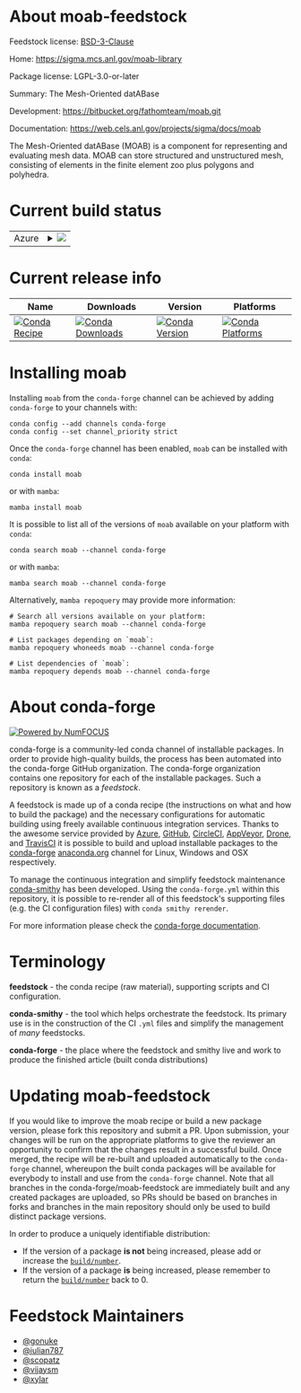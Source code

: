 About moab-feedstock
====================

Feedstock license: [BSD-3-Clause](https://github.com/conda-forge/moab-feedstock/blob/main/LICENSE.txt)

Home: https://sigma.mcs.anl.gov/moab-library

Package license: LGPL-3.0-or-later

Summary: The Mesh-Oriented datABase

Development: https://bitbucket.org/fathomteam/moab.git

Documentation: https://web.cels.anl.gov/projects/sigma/docs/moab

The Mesh-Oriented datABase (MOAB) is a component for representing and
evaluating mesh data. MOAB can store structured and unstructured mesh,
consisting of elements in the finite element zoo plus polygons and
polyhedra.


Current build status
====================


<table>
    
  <tr>
    <td>Azure</td>
    <td>
      <details>
        <summary>
          <a href="https://dev.azure.com/conda-forge/feedstock-builds/_build/latest?definitionId=3111&branchName=main">
            <img src="https://dev.azure.com/conda-forge/feedstock-builds/_apis/build/status/moab-feedstock?branchName=main">
          </a>
        </summary>
        <table>
          <thead><tr><th>Variant</th><th>Status</th></tr></thead>
          <tbody><tr>
              <td>linux_64_mpimpichpython3.10.____cpythontempestnotempest</td>
              <td>
                <a href="https://dev.azure.com/conda-forge/feedstock-builds/_build/latest?definitionId=3111&branchName=main">
                  <img src="https://dev.azure.com/conda-forge/feedstock-builds/_apis/build/status/moab-feedstock?branchName=main&jobName=linux&configuration=linux%20linux_64_mpimpichpython3.10.____cpythontempestnotempest" alt="variant">
                </a>
              </td>
            </tr><tr>
              <td>linux_64_mpimpichpython3.10.____cpythontempesttempest</td>
              <td>
                <a href="https://dev.azure.com/conda-forge/feedstock-builds/_build/latest?definitionId=3111&branchName=main">
                  <img src="https://dev.azure.com/conda-forge/feedstock-builds/_apis/build/status/moab-feedstock?branchName=main&jobName=linux&configuration=linux%20linux_64_mpimpichpython3.10.____cpythontempesttempest" alt="variant">
                </a>
              </td>
            </tr><tr>
              <td>linux_64_mpimpichpython3.11.____cpythontempestnotempest</td>
              <td>
                <a href="https://dev.azure.com/conda-forge/feedstock-builds/_build/latest?definitionId=3111&branchName=main">
                  <img src="https://dev.azure.com/conda-forge/feedstock-builds/_apis/build/status/moab-feedstock?branchName=main&jobName=linux&configuration=linux%20linux_64_mpimpichpython3.11.____cpythontempestnotempest" alt="variant">
                </a>
              </td>
            </tr><tr>
              <td>linux_64_mpimpichpython3.11.____cpythontempesttempest</td>
              <td>
                <a href="https://dev.azure.com/conda-forge/feedstock-builds/_build/latest?definitionId=3111&branchName=main">
                  <img src="https://dev.azure.com/conda-forge/feedstock-builds/_apis/build/status/moab-feedstock?branchName=main&jobName=linux&configuration=linux%20linux_64_mpimpichpython3.11.____cpythontempesttempest" alt="variant">
                </a>
              </td>
            </tr><tr>
              <td>linux_64_mpimpichpython3.12.____cpythontempestnotempest</td>
              <td>
                <a href="https://dev.azure.com/conda-forge/feedstock-builds/_build/latest?definitionId=3111&branchName=main">
                  <img src="https://dev.azure.com/conda-forge/feedstock-builds/_apis/build/status/moab-feedstock?branchName=main&jobName=linux&configuration=linux%20linux_64_mpimpichpython3.12.____cpythontempestnotempest" alt="variant">
                </a>
              </td>
            </tr><tr>
              <td>linux_64_mpimpichpython3.12.____cpythontempesttempest</td>
              <td>
                <a href="https://dev.azure.com/conda-forge/feedstock-builds/_build/latest?definitionId=3111&branchName=main">
                  <img src="https://dev.azure.com/conda-forge/feedstock-builds/_apis/build/status/moab-feedstock?branchName=main&jobName=linux&configuration=linux%20linux_64_mpimpichpython3.12.____cpythontempesttempest" alt="variant">
                </a>
              </td>
            </tr><tr>
              <td>linux_64_mpimpichpython3.13.____cp313tempestnotempest</td>
              <td>
                <a href="https://dev.azure.com/conda-forge/feedstock-builds/_build/latest?definitionId=3111&branchName=main">
                  <img src="https://dev.azure.com/conda-forge/feedstock-builds/_apis/build/status/moab-feedstock?branchName=main&jobName=linux&configuration=linux%20linux_64_mpimpichpython3.13.____cp313tempestnotempest" alt="variant">
                </a>
              </td>
            </tr><tr>
              <td>linux_64_mpimpichpython3.13.____cp313tempesttempest</td>
              <td>
                <a href="https://dev.azure.com/conda-forge/feedstock-builds/_build/latest?definitionId=3111&branchName=main">
                  <img src="https://dev.azure.com/conda-forge/feedstock-builds/_apis/build/status/moab-feedstock?branchName=main&jobName=linux&configuration=linux%20linux_64_mpimpichpython3.13.____cp313tempesttempest" alt="variant">
                </a>
              </td>
            </tr><tr>
              <td>linux_64_mpimpichpython3.14.____cp314tempestnotempest</td>
              <td>
                <a href="https://dev.azure.com/conda-forge/feedstock-builds/_build/latest?definitionId=3111&branchName=main">
                  <img src="https://dev.azure.com/conda-forge/feedstock-builds/_apis/build/status/moab-feedstock?branchName=main&jobName=linux&configuration=linux%20linux_64_mpimpichpython3.14.____cp314tempestnotempest" alt="variant">
                </a>
              </td>
            </tr><tr>
              <td>linux_64_mpimpichpython3.14.____cp314tempesttempest</td>
              <td>
                <a href="https://dev.azure.com/conda-forge/feedstock-builds/_build/latest?definitionId=3111&branchName=main">
                  <img src="https://dev.azure.com/conda-forge/feedstock-builds/_apis/build/status/moab-feedstock?branchName=main&jobName=linux&configuration=linux%20linux_64_mpimpichpython3.14.____cp314tempesttempest" alt="variant">
                </a>
              </td>
            </tr><tr>
              <td>linux_64_mpinompipython3.10.____cpythontempestnotempest</td>
              <td>
                <a href="https://dev.azure.com/conda-forge/feedstock-builds/_build/latest?definitionId=3111&branchName=main">
                  <img src="https://dev.azure.com/conda-forge/feedstock-builds/_apis/build/status/moab-feedstock?branchName=main&jobName=linux&configuration=linux%20linux_64_mpinompipython3.10.____cpythontempestnotempest" alt="variant">
                </a>
              </td>
            </tr><tr>
              <td>linux_64_mpinompipython3.10.____cpythontempesttempest</td>
              <td>
                <a href="https://dev.azure.com/conda-forge/feedstock-builds/_build/latest?definitionId=3111&branchName=main">
                  <img src="https://dev.azure.com/conda-forge/feedstock-builds/_apis/build/status/moab-feedstock?branchName=main&jobName=linux&configuration=linux%20linux_64_mpinompipython3.10.____cpythontempesttempest" alt="variant">
                </a>
              </td>
            </tr><tr>
              <td>linux_64_mpinompipython3.11.____cpythontempestnotempest</td>
              <td>
                <a href="https://dev.azure.com/conda-forge/feedstock-builds/_build/latest?definitionId=3111&branchName=main">
                  <img src="https://dev.azure.com/conda-forge/feedstock-builds/_apis/build/status/moab-feedstock?branchName=main&jobName=linux&configuration=linux%20linux_64_mpinompipython3.11.____cpythontempestnotempest" alt="variant">
                </a>
              </td>
            </tr><tr>
              <td>linux_64_mpinompipython3.11.____cpythontempesttempest</td>
              <td>
                <a href="https://dev.azure.com/conda-forge/feedstock-builds/_build/latest?definitionId=3111&branchName=main">
                  <img src="https://dev.azure.com/conda-forge/feedstock-builds/_apis/build/status/moab-feedstock?branchName=main&jobName=linux&configuration=linux%20linux_64_mpinompipython3.11.____cpythontempesttempest" alt="variant">
                </a>
              </td>
            </tr><tr>
              <td>linux_64_mpinompipython3.12.____cpythontempestnotempest</td>
              <td>
                <a href="https://dev.azure.com/conda-forge/feedstock-builds/_build/latest?definitionId=3111&branchName=main">
                  <img src="https://dev.azure.com/conda-forge/feedstock-builds/_apis/build/status/moab-feedstock?branchName=main&jobName=linux&configuration=linux%20linux_64_mpinompipython3.12.____cpythontempestnotempest" alt="variant">
                </a>
              </td>
            </tr><tr>
              <td>linux_64_mpinompipython3.12.____cpythontempesttempest</td>
              <td>
                <a href="https://dev.azure.com/conda-forge/feedstock-builds/_build/latest?definitionId=3111&branchName=main">
                  <img src="https://dev.azure.com/conda-forge/feedstock-builds/_apis/build/status/moab-feedstock?branchName=main&jobName=linux&configuration=linux%20linux_64_mpinompipython3.12.____cpythontempesttempest" alt="variant">
                </a>
              </td>
            </tr><tr>
              <td>linux_64_mpinompipython3.13.____cp313tempestnotempest</td>
              <td>
                <a href="https://dev.azure.com/conda-forge/feedstock-builds/_build/latest?definitionId=3111&branchName=main">
                  <img src="https://dev.azure.com/conda-forge/feedstock-builds/_apis/build/status/moab-feedstock?branchName=main&jobName=linux&configuration=linux%20linux_64_mpinompipython3.13.____cp313tempestnotempest" alt="variant">
                </a>
              </td>
            </tr><tr>
              <td>linux_64_mpinompipython3.13.____cp313tempesttempest</td>
              <td>
                <a href="https://dev.azure.com/conda-forge/feedstock-builds/_build/latest?definitionId=3111&branchName=main">
                  <img src="https://dev.azure.com/conda-forge/feedstock-builds/_apis/build/status/moab-feedstock?branchName=main&jobName=linux&configuration=linux%20linux_64_mpinompipython3.13.____cp313tempesttempest" alt="variant">
                </a>
              </td>
            </tr><tr>
              <td>linux_64_mpinompipython3.14.____cp314tempestnotempest</td>
              <td>
                <a href="https://dev.azure.com/conda-forge/feedstock-builds/_build/latest?definitionId=3111&branchName=main">
                  <img src="https://dev.azure.com/conda-forge/feedstock-builds/_apis/build/status/moab-feedstock?branchName=main&jobName=linux&configuration=linux%20linux_64_mpinompipython3.14.____cp314tempestnotempest" alt="variant">
                </a>
              </td>
            </tr><tr>
              <td>linux_64_mpinompipython3.14.____cp314tempesttempest</td>
              <td>
                <a href="https://dev.azure.com/conda-forge/feedstock-builds/_build/latest?definitionId=3111&branchName=main">
                  <img src="https://dev.azure.com/conda-forge/feedstock-builds/_apis/build/status/moab-feedstock?branchName=main&jobName=linux&configuration=linux%20linux_64_mpinompipython3.14.____cp314tempesttempest" alt="variant">
                </a>
              </td>
            </tr><tr>
              <td>linux_64_mpiopenmpipython3.10.____cpythontempestnotempest</td>
              <td>
                <a href="https://dev.azure.com/conda-forge/feedstock-builds/_build/latest?definitionId=3111&branchName=main">
                  <img src="https://dev.azure.com/conda-forge/feedstock-builds/_apis/build/status/moab-feedstock?branchName=main&jobName=linux&configuration=linux%20linux_64_mpiopenmpipython3.10.____cpythontempestnotempest" alt="variant">
                </a>
              </td>
            </tr><tr>
              <td>linux_64_mpiopenmpipython3.10.____cpythontempesttempest</td>
              <td>
                <a href="https://dev.azure.com/conda-forge/feedstock-builds/_build/latest?definitionId=3111&branchName=main">
                  <img src="https://dev.azure.com/conda-forge/feedstock-builds/_apis/build/status/moab-feedstock?branchName=main&jobName=linux&configuration=linux%20linux_64_mpiopenmpipython3.10.____cpythontempesttempest" alt="variant">
                </a>
              </td>
            </tr><tr>
              <td>linux_64_mpiopenmpipython3.11.____cpythontempestnotempest</td>
              <td>
                <a href="https://dev.azure.com/conda-forge/feedstock-builds/_build/latest?definitionId=3111&branchName=main">
                  <img src="https://dev.azure.com/conda-forge/feedstock-builds/_apis/build/status/moab-feedstock?branchName=main&jobName=linux&configuration=linux%20linux_64_mpiopenmpipython3.11.____cpythontempestnotempest" alt="variant">
                </a>
              </td>
            </tr><tr>
              <td>linux_64_mpiopenmpipython3.11.____cpythontempesttempest</td>
              <td>
                <a href="https://dev.azure.com/conda-forge/feedstock-builds/_build/latest?definitionId=3111&branchName=main">
                  <img src="https://dev.azure.com/conda-forge/feedstock-builds/_apis/build/status/moab-feedstock?branchName=main&jobName=linux&configuration=linux%20linux_64_mpiopenmpipython3.11.____cpythontempesttempest" alt="variant">
                </a>
              </td>
            </tr><tr>
              <td>linux_64_mpiopenmpipython3.12.____cpythontempestnotempest</td>
              <td>
                <a href="https://dev.azure.com/conda-forge/feedstock-builds/_build/latest?definitionId=3111&branchName=main">
                  <img src="https://dev.azure.com/conda-forge/feedstock-builds/_apis/build/status/moab-feedstock?branchName=main&jobName=linux&configuration=linux%20linux_64_mpiopenmpipython3.12.____cpythontempestnotempest" alt="variant">
                </a>
              </td>
            </tr><tr>
              <td>linux_64_mpiopenmpipython3.12.____cpythontempesttempest</td>
              <td>
                <a href="https://dev.azure.com/conda-forge/feedstock-builds/_build/latest?definitionId=3111&branchName=main">
                  <img src="https://dev.azure.com/conda-forge/feedstock-builds/_apis/build/status/moab-feedstock?branchName=main&jobName=linux&configuration=linux%20linux_64_mpiopenmpipython3.12.____cpythontempesttempest" alt="variant">
                </a>
              </td>
            </tr><tr>
              <td>linux_64_mpiopenmpipython3.13.____cp313tempestnotempest</td>
              <td>
                <a href="https://dev.azure.com/conda-forge/feedstock-builds/_build/latest?definitionId=3111&branchName=main">
                  <img src="https://dev.azure.com/conda-forge/feedstock-builds/_apis/build/status/moab-feedstock?branchName=main&jobName=linux&configuration=linux%20linux_64_mpiopenmpipython3.13.____cp313tempestnotempest" alt="variant">
                </a>
              </td>
            </tr><tr>
              <td>linux_64_mpiopenmpipython3.13.____cp313tempesttempest</td>
              <td>
                <a href="https://dev.azure.com/conda-forge/feedstock-builds/_build/latest?definitionId=3111&branchName=main">
                  <img src="https://dev.azure.com/conda-forge/feedstock-builds/_apis/build/status/moab-feedstock?branchName=main&jobName=linux&configuration=linux%20linux_64_mpiopenmpipython3.13.____cp313tempesttempest" alt="variant">
                </a>
              </td>
            </tr><tr>
              <td>linux_64_mpiopenmpipython3.14.____cp314tempestnotempest</td>
              <td>
                <a href="https://dev.azure.com/conda-forge/feedstock-builds/_build/latest?definitionId=3111&branchName=main">
                  <img src="https://dev.azure.com/conda-forge/feedstock-builds/_apis/build/status/moab-feedstock?branchName=main&jobName=linux&configuration=linux%20linux_64_mpiopenmpipython3.14.____cp314tempestnotempest" alt="variant">
                </a>
              </td>
            </tr><tr>
              <td>linux_64_mpiopenmpipython3.14.____cp314tempesttempest</td>
              <td>
                <a href="https://dev.azure.com/conda-forge/feedstock-builds/_build/latest?definitionId=3111&branchName=main">
                  <img src="https://dev.azure.com/conda-forge/feedstock-builds/_apis/build/status/moab-feedstock?branchName=main&jobName=linux&configuration=linux%20linux_64_mpiopenmpipython3.14.____cp314tempesttempest" alt="variant">
                </a>
              </td>
            </tr><tr>
              <td>osx_64_mpimpichpython3.10.____cpythontempestnotempest</td>
              <td>
                <a href="https://dev.azure.com/conda-forge/feedstock-builds/_build/latest?definitionId=3111&branchName=main">
                  <img src="https://dev.azure.com/conda-forge/feedstock-builds/_apis/build/status/moab-feedstock?branchName=main&jobName=osx&configuration=osx%20osx_64_mpimpichpython3.10.____cpythontempestnotempest" alt="variant">
                </a>
              </td>
            </tr><tr>
              <td>osx_64_mpimpichpython3.10.____cpythontempesttempest</td>
              <td>
                <a href="https://dev.azure.com/conda-forge/feedstock-builds/_build/latest?definitionId=3111&branchName=main">
                  <img src="https://dev.azure.com/conda-forge/feedstock-builds/_apis/build/status/moab-feedstock?branchName=main&jobName=osx&configuration=osx%20osx_64_mpimpichpython3.10.____cpythontempesttempest" alt="variant">
                </a>
              </td>
            </tr><tr>
              <td>osx_64_mpimpichpython3.11.____cpythontempestnotempest</td>
              <td>
                <a href="https://dev.azure.com/conda-forge/feedstock-builds/_build/latest?definitionId=3111&branchName=main">
                  <img src="https://dev.azure.com/conda-forge/feedstock-builds/_apis/build/status/moab-feedstock?branchName=main&jobName=osx&configuration=osx%20osx_64_mpimpichpython3.11.____cpythontempestnotempest" alt="variant">
                </a>
              </td>
            </tr><tr>
              <td>osx_64_mpimpichpython3.11.____cpythontempesttempest</td>
              <td>
                <a href="https://dev.azure.com/conda-forge/feedstock-builds/_build/latest?definitionId=3111&branchName=main">
                  <img src="https://dev.azure.com/conda-forge/feedstock-builds/_apis/build/status/moab-feedstock?branchName=main&jobName=osx&configuration=osx%20osx_64_mpimpichpython3.11.____cpythontempesttempest" alt="variant">
                </a>
              </td>
            </tr><tr>
              <td>osx_64_mpimpichpython3.12.____cpythontempestnotempest</td>
              <td>
                <a href="https://dev.azure.com/conda-forge/feedstock-builds/_build/latest?definitionId=3111&branchName=main">
                  <img src="https://dev.azure.com/conda-forge/feedstock-builds/_apis/build/status/moab-feedstock?branchName=main&jobName=osx&configuration=osx%20osx_64_mpimpichpython3.12.____cpythontempestnotempest" alt="variant">
                </a>
              </td>
            </tr><tr>
              <td>osx_64_mpimpichpython3.12.____cpythontempesttempest</td>
              <td>
                <a href="https://dev.azure.com/conda-forge/feedstock-builds/_build/latest?definitionId=3111&branchName=main">
                  <img src="https://dev.azure.com/conda-forge/feedstock-builds/_apis/build/status/moab-feedstock?branchName=main&jobName=osx&configuration=osx%20osx_64_mpimpichpython3.12.____cpythontempesttempest" alt="variant">
                </a>
              </td>
            </tr><tr>
              <td>osx_64_mpimpichpython3.13.____cp313tempestnotempest</td>
              <td>
                <a href="https://dev.azure.com/conda-forge/feedstock-builds/_build/latest?definitionId=3111&branchName=main">
                  <img src="https://dev.azure.com/conda-forge/feedstock-builds/_apis/build/status/moab-feedstock?branchName=main&jobName=osx&configuration=osx%20osx_64_mpimpichpython3.13.____cp313tempestnotempest" alt="variant">
                </a>
              </td>
            </tr><tr>
              <td>osx_64_mpimpichpython3.13.____cp313tempesttempest</td>
              <td>
                <a href="https://dev.azure.com/conda-forge/feedstock-builds/_build/latest?definitionId=3111&branchName=main">
                  <img src="https://dev.azure.com/conda-forge/feedstock-builds/_apis/build/status/moab-feedstock?branchName=main&jobName=osx&configuration=osx%20osx_64_mpimpichpython3.13.____cp313tempesttempest" alt="variant">
                </a>
              </td>
            </tr><tr>
              <td>osx_64_mpimpichpython3.14.____cp314tempestnotempest</td>
              <td>
                <a href="https://dev.azure.com/conda-forge/feedstock-builds/_build/latest?definitionId=3111&branchName=main">
                  <img src="https://dev.azure.com/conda-forge/feedstock-builds/_apis/build/status/moab-feedstock?branchName=main&jobName=osx&configuration=osx%20osx_64_mpimpichpython3.14.____cp314tempestnotempest" alt="variant">
                </a>
              </td>
            </tr><tr>
              <td>osx_64_mpimpichpython3.14.____cp314tempesttempest</td>
              <td>
                <a href="https://dev.azure.com/conda-forge/feedstock-builds/_build/latest?definitionId=3111&branchName=main">
                  <img src="https://dev.azure.com/conda-forge/feedstock-builds/_apis/build/status/moab-feedstock?branchName=main&jobName=osx&configuration=osx%20osx_64_mpimpichpython3.14.____cp314tempesttempest" alt="variant">
                </a>
              </td>
            </tr><tr>
              <td>osx_64_mpinompipython3.10.____cpythontempestnotempest</td>
              <td>
                <a href="https://dev.azure.com/conda-forge/feedstock-builds/_build/latest?definitionId=3111&branchName=main">
                  <img src="https://dev.azure.com/conda-forge/feedstock-builds/_apis/build/status/moab-feedstock?branchName=main&jobName=osx&configuration=osx%20osx_64_mpinompipython3.10.____cpythontempestnotempest" alt="variant">
                </a>
              </td>
            </tr><tr>
              <td>osx_64_mpinompipython3.10.____cpythontempesttempest</td>
              <td>
                <a href="https://dev.azure.com/conda-forge/feedstock-builds/_build/latest?definitionId=3111&branchName=main">
                  <img src="https://dev.azure.com/conda-forge/feedstock-builds/_apis/build/status/moab-feedstock?branchName=main&jobName=osx&configuration=osx%20osx_64_mpinompipython3.10.____cpythontempesttempest" alt="variant">
                </a>
              </td>
            </tr><tr>
              <td>osx_64_mpinompipython3.11.____cpythontempestnotempest</td>
              <td>
                <a href="https://dev.azure.com/conda-forge/feedstock-builds/_build/latest?definitionId=3111&branchName=main">
                  <img src="https://dev.azure.com/conda-forge/feedstock-builds/_apis/build/status/moab-feedstock?branchName=main&jobName=osx&configuration=osx%20osx_64_mpinompipython3.11.____cpythontempestnotempest" alt="variant">
                </a>
              </td>
            </tr><tr>
              <td>osx_64_mpinompipython3.11.____cpythontempesttempest</td>
              <td>
                <a href="https://dev.azure.com/conda-forge/feedstock-builds/_build/latest?definitionId=3111&branchName=main">
                  <img src="https://dev.azure.com/conda-forge/feedstock-builds/_apis/build/status/moab-feedstock?branchName=main&jobName=osx&configuration=osx%20osx_64_mpinompipython3.11.____cpythontempesttempest" alt="variant">
                </a>
              </td>
            </tr><tr>
              <td>osx_64_mpinompipython3.12.____cpythontempestnotempest</td>
              <td>
                <a href="https://dev.azure.com/conda-forge/feedstock-builds/_build/latest?definitionId=3111&branchName=main">
                  <img src="https://dev.azure.com/conda-forge/feedstock-builds/_apis/build/status/moab-feedstock?branchName=main&jobName=osx&configuration=osx%20osx_64_mpinompipython3.12.____cpythontempestnotempest" alt="variant">
                </a>
              </td>
            </tr><tr>
              <td>osx_64_mpinompipython3.12.____cpythontempesttempest</td>
              <td>
                <a href="https://dev.azure.com/conda-forge/feedstock-builds/_build/latest?definitionId=3111&branchName=main">
                  <img src="https://dev.azure.com/conda-forge/feedstock-builds/_apis/build/status/moab-feedstock?branchName=main&jobName=osx&configuration=osx%20osx_64_mpinompipython3.12.____cpythontempesttempest" alt="variant">
                </a>
              </td>
            </tr><tr>
              <td>osx_64_mpinompipython3.13.____cp313tempestnotempest</td>
              <td>
                <a href="https://dev.azure.com/conda-forge/feedstock-builds/_build/latest?definitionId=3111&branchName=main">
                  <img src="https://dev.azure.com/conda-forge/feedstock-builds/_apis/build/status/moab-feedstock?branchName=main&jobName=osx&configuration=osx%20osx_64_mpinompipython3.13.____cp313tempestnotempest" alt="variant">
                </a>
              </td>
            </tr><tr>
              <td>osx_64_mpinompipython3.13.____cp313tempesttempest</td>
              <td>
                <a href="https://dev.azure.com/conda-forge/feedstock-builds/_build/latest?definitionId=3111&branchName=main">
                  <img src="https://dev.azure.com/conda-forge/feedstock-builds/_apis/build/status/moab-feedstock?branchName=main&jobName=osx&configuration=osx%20osx_64_mpinompipython3.13.____cp313tempesttempest" alt="variant">
                </a>
              </td>
            </tr><tr>
              <td>osx_64_mpinompipython3.14.____cp314tempestnotempest</td>
              <td>
                <a href="https://dev.azure.com/conda-forge/feedstock-builds/_build/latest?definitionId=3111&branchName=main">
                  <img src="https://dev.azure.com/conda-forge/feedstock-builds/_apis/build/status/moab-feedstock?branchName=main&jobName=osx&configuration=osx%20osx_64_mpinompipython3.14.____cp314tempestnotempest" alt="variant">
                </a>
              </td>
            </tr><tr>
              <td>osx_64_mpinompipython3.14.____cp314tempesttempest</td>
              <td>
                <a href="https://dev.azure.com/conda-forge/feedstock-builds/_build/latest?definitionId=3111&branchName=main">
                  <img src="https://dev.azure.com/conda-forge/feedstock-builds/_apis/build/status/moab-feedstock?branchName=main&jobName=osx&configuration=osx%20osx_64_mpinompipython3.14.____cp314tempesttempest" alt="variant">
                </a>
              </td>
            </tr><tr>
              <td>osx_64_mpiopenmpipython3.10.____cpythontempestnotempest</td>
              <td>
                <a href="https://dev.azure.com/conda-forge/feedstock-builds/_build/latest?definitionId=3111&branchName=main">
                  <img src="https://dev.azure.com/conda-forge/feedstock-builds/_apis/build/status/moab-feedstock?branchName=main&jobName=osx&configuration=osx%20osx_64_mpiopenmpipython3.10.____cpythontempestnotempest" alt="variant">
                </a>
              </td>
            </tr><tr>
              <td>osx_64_mpiopenmpipython3.10.____cpythontempesttempest</td>
              <td>
                <a href="https://dev.azure.com/conda-forge/feedstock-builds/_build/latest?definitionId=3111&branchName=main">
                  <img src="https://dev.azure.com/conda-forge/feedstock-builds/_apis/build/status/moab-feedstock?branchName=main&jobName=osx&configuration=osx%20osx_64_mpiopenmpipython3.10.____cpythontempesttempest" alt="variant">
                </a>
              </td>
            </tr><tr>
              <td>osx_64_mpiopenmpipython3.11.____cpythontempestnotempest</td>
              <td>
                <a href="https://dev.azure.com/conda-forge/feedstock-builds/_build/latest?definitionId=3111&branchName=main">
                  <img src="https://dev.azure.com/conda-forge/feedstock-builds/_apis/build/status/moab-feedstock?branchName=main&jobName=osx&configuration=osx%20osx_64_mpiopenmpipython3.11.____cpythontempestnotempest" alt="variant">
                </a>
              </td>
            </tr><tr>
              <td>osx_64_mpiopenmpipython3.11.____cpythontempesttempest</td>
              <td>
                <a href="https://dev.azure.com/conda-forge/feedstock-builds/_build/latest?definitionId=3111&branchName=main">
                  <img src="https://dev.azure.com/conda-forge/feedstock-builds/_apis/build/status/moab-feedstock?branchName=main&jobName=osx&configuration=osx%20osx_64_mpiopenmpipython3.11.____cpythontempesttempest" alt="variant">
                </a>
              </td>
            </tr><tr>
              <td>osx_64_mpiopenmpipython3.12.____cpythontempestnotempest</td>
              <td>
                <a href="https://dev.azure.com/conda-forge/feedstock-builds/_build/latest?definitionId=3111&branchName=main">
                  <img src="https://dev.azure.com/conda-forge/feedstock-builds/_apis/build/status/moab-feedstock?branchName=main&jobName=osx&configuration=osx%20osx_64_mpiopenmpipython3.12.____cpythontempestnotempest" alt="variant">
                </a>
              </td>
            </tr><tr>
              <td>osx_64_mpiopenmpipython3.12.____cpythontempesttempest</td>
              <td>
                <a href="https://dev.azure.com/conda-forge/feedstock-builds/_build/latest?definitionId=3111&branchName=main">
                  <img src="https://dev.azure.com/conda-forge/feedstock-builds/_apis/build/status/moab-feedstock?branchName=main&jobName=osx&configuration=osx%20osx_64_mpiopenmpipython3.12.____cpythontempesttempest" alt="variant">
                </a>
              </td>
            </tr><tr>
              <td>osx_64_mpiopenmpipython3.13.____cp313tempestnotempest</td>
              <td>
                <a href="https://dev.azure.com/conda-forge/feedstock-builds/_build/latest?definitionId=3111&branchName=main">
                  <img src="https://dev.azure.com/conda-forge/feedstock-builds/_apis/build/status/moab-feedstock?branchName=main&jobName=osx&configuration=osx%20osx_64_mpiopenmpipython3.13.____cp313tempestnotempest" alt="variant">
                </a>
              </td>
            </tr><tr>
              <td>osx_64_mpiopenmpipython3.13.____cp313tempesttempest</td>
              <td>
                <a href="https://dev.azure.com/conda-forge/feedstock-builds/_build/latest?definitionId=3111&branchName=main">
                  <img src="https://dev.azure.com/conda-forge/feedstock-builds/_apis/build/status/moab-feedstock?branchName=main&jobName=osx&configuration=osx%20osx_64_mpiopenmpipython3.13.____cp313tempesttempest" alt="variant">
                </a>
              </td>
            </tr><tr>
              <td>osx_64_mpiopenmpipython3.14.____cp314tempestnotempest</td>
              <td>
                <a href="https://dev.azure.com/conda-forge/feedstock-builds/_build/latest?definitionId=3111&branchName=main">
                  <img src="https://dev.azure.com/conda-forge/feedstock-builds/_apis/build/status/moab-feedstock?branchName=main&jobName=osx&configuration=osx%20osx_64_mpiopenmpipython3.14.____cp314tempestnotempest" alt="variant">
                </a>
              </td>
            </tr><tr>
              <td>osx_64_mpiopenmpipython3.14.____cp314tempesttempest</td>
              <td>
                <a href="https://dev.azure.com/conda-forge/feedstock-builds/_build/latest?definitionId=3111&branchName=main">
                  <img src="https://dev.azure.com/conda-forge/feedstock-builds/_apis/build/status/moab-feedstock?branchName=main&jobName=osx&configuration=osx%20osx_64_mpiopenmpipython3.14.____cp314tempesttempest" alt="variant">
                </a>
              </td>
            </tr>
          </tbody>
        </table>
      </details>
    </td>
  </tr>
</table>

Current release info
====================

| Name | Downloads | Version | Platforms |
| --- | --- | --- | --- |
| [![Conda Recipe](https://img.shields.io/badge/recipe-moab-green.svg)](https://anaconda.org/conda-forge/moab) | [![Conda Downloads](https://img.shields.io/conda/dn/conda-forge/moab.svg)](https://anaconda.org/conda-forge/moab) | [![Conda Version](https://img.shields.io/conda/vn/conda-forge/moab.svg)](https://anaconda.org/conda-forge/moab) | [![Conda Platforms](https://img.shields.io/conda/pn/conda-forge/moab.svg)](https://anaconda.org/conda-forge/moab) |

Installing moab
===============

Installing `moab` from the `conda-forge` channel can be achieved by adding `conda-forge` to your channels with:

```
conda config --add channels conda-forge
conda config --set channel_priority strict
```

Once the `conda-forge` channel has been enabled, `moab` can be installed with `conda`:

```
conda install moab
```

or with `mamba`:

```
mamba install moab
```

It is possible to list all of the versions of `moab` available on your platform with `conda`:

```
conda search moab --channel conda-forge
```

or with `mamba`:

```
mamba search moab --channel conda-forge
```

Alternatively, `mamba repoquery` may provide more information:

```
# Search all versions available on your platform:
mamba repoquery search moab --channel conda-forge

# List packages depending on `moab`:
mamba repoquery whoneeds moab --channel conda-forge

# List dependencies of `moab`:
mamba repoquery depends moab --channel conda-forge
```


About conda-forge
=================

[![Powered by
NumFOCUS](https://img.shields.io/badge/powered%20by-NumFOCUS-orange.svg?style=flat&colorA=E1523D&colorB=007D8A)](https://numfocus.org)

conda-forge is a community-led conda channel of installable packages.
In order to provide high-quality builds, the process has been automated into the
conda-forge GitHub organization. The conda-forge organization contains one repository
for each of the installable packages. Such a repository is known as a *feedstock*.

A feedstock is made up of a conda recipe (the instructions on what and how to build
the package) and the necessary configurations for automatic building using freely
available continuous integration services. Thanks to the awesome service provided by
[Azure](https://azure.microsoft.com/en-us/services/devops/), [GitHub](https://github.com/),
[CircleCI](https://circleci.com/), [AppVeyor](https://www.appveyor.com/),
[Drone](https://cloud.drone.io/welcome), and [TravisCI](https://travis-ci.com/)
it is possible to build and upload installable packages to the
[conda-forge](https://anaconda.org/conda-forge) [anaconda.org](https://anaconda.org/)
channel for Linux, Windows and OSX respectively.

To manage the continuous integration and simplify feedstock maintenance
[conda-smithy](https://github.com/conda-forge/conda-smithy) has been developed.
Using the ``conda-forge.yml`` within this repository, it is possible to re-render all of
this feedstock's supporting files (e.g. the CI configuration files) with ``conda smithy rerender``.

For more information please check the [conda-forge documentation](https://conda-forge.org/docs/).

Terminology
===========

**feedstock** - the conda recipe (raw material), supporting scripts and CI configuration.

**conda-smithy** - the tool which helps orchestrate the feedstock.
                   Its primary use is in the construction of the CI ``.yml`` files
                   and simplify the management of *many* feedstocks.

**conda-forge** - the place where the feedstock and smithy live and work to
                  produce the finished article (built conda distributions)


Updating moab-feedstock
=======================

If you would like to improve the moab recipe or build a new
package version, please fork this repository and submit a PR. Upon submission,
your changes will be run on the appropriate platforms to give the reviewer an
opportunity to confirm that the changes result in a successful build. Once
merged, the recipe will be re-built and uploaded automatically to the
`conda-forge` channel, whereupon the built conda packages will be available for
everybody to install and use from the `conda-forge` channel.
Note that all branches in the conda-forge/moab-feedstock are
immediately built and any created packages are uploaded, so PRs should be based
on branches in forks and branches in the main repository should only be used to
build distinct package versions.

In order to produce a uniquely identifiable distribution:
 * If the version of a package **is not** being increased, please add or increase
   the [``build/number``](https://docs.conda.io/projects/conda-build/en/latest/resources/define-metadata.html#build-number-and-string).
 * If the version of a package **is** being increased, please remember to return
   the [``build/number``](https://docs.conda.io/projects/conda-build/en/latest/resources/define-metadata.html#build-number-and-string)
   back to 0.

Feedstock Maintainers
=====================

* [@gonuke](https://github.com/gonuke/)
* [@iulian787](https://github.com/iulian787/)
* [@scopatz](https://github.com/scopatz/)
* [@vijaysm](https://github.com/vijaysm/)
* [@xylar](https://github.com/xylar/)

